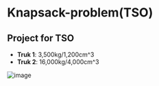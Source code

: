 # Knapsack-problem(TSO)

## Project for TSO 
- **Truk 1**: 3,500kg/1,200cm^3
- **Truk 2**: 16,000kg/4,000cm^3

![image](https://i.imgur.com/vw8Dyo8.png) 

